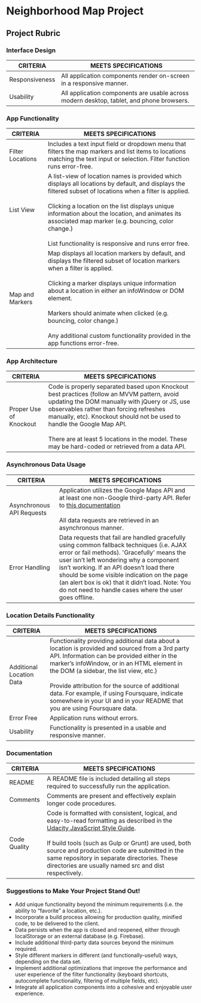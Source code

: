 # Neighborhood Map Project

## Project Rubric

### Interface Design

CRITERIA | MEETS SPECIFICATIONS
---|---
Responsiveness | All application components render on-screen in a responsive manner.
Usability | All application components are usable across modern desktop, tablet, and phone browsers.

### App Functionality

CRITERIA | MEETS SPECIFICATIONS
--- | ---
Filter Locations | Includes a text input field or dropdown menu that filters the map markers and list items to locations matching the text input or selection. Filter function runs error-free.
List View | A list-view of location names is provided which displays all locations by default, and displays the filtered subset of locations when a filter is applied.<br><br>Clicking a location on the list displays unique information about the location, and animates its associated map marker (e.g. bouncing, color change.)<br><br>List functionality is responsive and runs error free.
Map and Markers | Map displays all location markers by default, and displays the filtered subset of location markers when a filter is applied.<br><br>Clicking a marker displays unique information about a location in either an infoWindow or DOM element.<br><br>Markers should animate when clicked (e.g. bouncing, color change.)<br><br>Any additional custom functionality provided in the app functions error-free.

### App Architecture

CRITERIA | MEETS SPECIFICATIONS
---|---
Proper Use of Knockout | Code is properly separated based upon Knockout best practices (follow an MVVM pattern, avoid updating the DOM manually with jQuery or JS, use observables rather than forcing refreshes manually, etc). Knockout should not be used to handle the Google Map API.<br><br>There are at least 5 locations in the model. These may be hard-coded or retrieved from a data API.

### Asynchronous Data Usage

CRITERIA | MEETS SPECIFICATIONS
---|---
Asynchronous API Requests | Application utilizes the Google Maps API and at least one non-Google third-party API. Refer to [this documentation](https://developers.google.com/maps/documentation/javascript/tutorial)<br><br>All data requests are retrieved in an asynchronous manner.
Error Handling | Data requests that fail are handled gracefully using common fallback techniques (i.e. AJAX error or fail methods). 'Gracefully' means the user isn’t left wondering why a component isn’t working. If an API doesn’t load there should be some visible indication on the page (an alert box is ok) that it didn’t load. Note: You do not need to handle cases where the user goes offline.

### Location Details Functionality

CRITERIA | MEETS SPECIFICATIONS
---|---
Additional Location Data | Functionality providing additional data about a location is provided and sourced from a 3rd party API. Information can be provided either in the marker’s infoWindow, or in an HTML element in the DOM (a sidebar, the list view, etc.)<br><br>Provide attribution for the source of additional data. For example, if using Foursquare, indicate somewhere in your UI and in your README that you are using Foursquare data.
Error Free | Application runs without errors.
Usability | Functionality is presented in a usable and responsive manner.

### Documentation

CRITERIA | MEETS SPECIFICATIONS
---|---
README | A README file is included detailing all steps required to successfully run the application.
Comments | Comments are present and effectively explain longer code procedures.
Code Quality | Code is formatted with consistent, logical, and easy-to-read formatting as described in the [Udacity JavaScript Style Guide](http://udacity.github.io/frontend-nanodegree-styleguide/javascript.html).<br><br>If build tools (such as Gulp or Grunt) are used, both source and production code are submitted in the same repository in separate directories. These directories are usually named src and dist respectively.

### Suggestions to Make Your Project Stand Out!
- Add unique functionality beyond the minimum requirements (i.e. the ability to “favorite” a location, etc.).
- Incorporate a build process allowing for production quality, minified code, to be delivered to the client.
- Data persists when the app is closed and reopened, either through localStorage or an external database (e.g. Firebase).
- Include additional third-party data sources beyond the minimum required.
- Style different markers in different (and functionally-useful) ways, depending on the data set.
- Implement additional optimizations that improve the performance and user experience of the filter functionality (keyboard shortcuts, autocomplete functionality, filtering of multiple fields, etc).
- Integrate all application components into a cohesive and enjoyable user experience.
